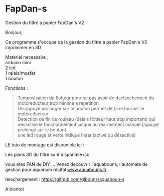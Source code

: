 # FapDan-s
Gestion du filtre a papier FapDan's V2



Bonjour,

Ce programme s'occupe de la gestion du filtre a papier FapDan's V2 imprimmer en 3D

Materiel necessaire :  
arduino mini  
2 led  
1 relais/mosfet  
1 bouton  

Fonctions :   
> Temposisation du flotteur pour ne pas avoir de declanchement du motoreducteur trop minime a repetition  
> Un appuye prolonger sur le bouton permet de faire tourner le motoreducteur  
> Detection de fin de rouleau (delais flotteur haut trop important) qui désactive le fonctionnement jusque au rearmement manuel (appuye prolongé sur le bouton)   
> une led rouge et verte indique l'etat (activé ou désactivé)  



LE tuto de montage est disponible ici :


Les plans 3D du filtre sont disponible ici:



vous etes FAN de DIY ... 
Venez decouvrir l'aquabouns, l'automate de gestion pour aquarium récifal
www.aquabouns.fr

telechargement :
https://github.com/djbouns/aquaboun-s



A bientot
